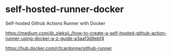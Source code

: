 # self-hosted-runner-docker
Self-hosted Github Actions Runner with Docker

https://medium.com/@_oleksii_/how-to-create-a-self-hosted-github-action-runner-using-docker-a-z-guide-a3aa13d9ebf4

https://hub.docker.com/r/tcardonne/github-runner
